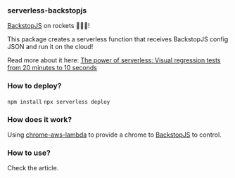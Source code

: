 ### serverless-backstopjs
[BackstopJS](https://github.com/garris/BackstopJS) on rockets :rocket::rocket::rocket:!

This package creates a serverless function that receives BackstopJS config JSON and run it on the cloud!

Read more about it here: [The power of serverless: Visual regression tests from 20 minutes to 10 seconds](https://medium.com/@fedevegili/the-power-of-serverless-visual-regression-tests-from-20-minutes-to-10-seconds-bc47b2ce9d20)

### How to deploy?
```npm install```
```npx serverless deploy```

### How does it work?
Using [chrome-aws-lambda](https://github.com/alixaxel/chrome-aws-lambda) to provide a chrome to [BackstopJS](https://github.com/garris/BackstopJS) to control.

### How to use?
Check the article.
